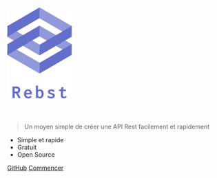 <img style='margin-top: 20px; margin-bottom: 40px' src="logo.png" alt="Logo" width="150">

> Un moyen simple de créer une API Rest facilement et rapidement

* Simple et rapide
* Gratuit
* Open Source

[GitHub](https://github.com/Marius-brt/Rebst)
[Commencer](/fr/start)